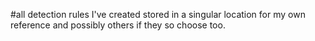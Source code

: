 #all detection rules I've created stored in a singular location for my own reference and possibly others if they so choose too. 
